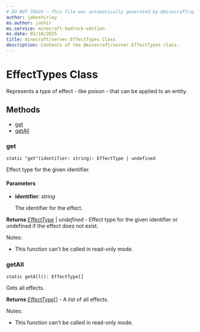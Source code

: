 ```yaml
---
# DO NOT TOUCH — This file was automatically generated by @minecraft/api-docs-generator, to report problems file an issue at https://github.com/Mojang/minecraft-scripting-libraries
author: jakeshirley
ms.author: jashir
ms.service: minecraft-bedrock-edition
ms.date: 02/10/2025
title: minecraft/server.EffectTypes Class
description: Contents of the @minecraft/server.EffectTypes class.
---
```

# EffectTypes Class

Represents a type of effect - like poison - that can be applied to an entity.

## Methods
- [get](#get)
- [getAll](#getall)

### **get**
`
static "get"(identifier: string): EffectType | undefined
`

Effect type for the given identifier.

#### **Parameters**
- **identifier**: *string*
  
  The identifier for the effect.

**Returns** [*EffectType*](EffectType.md) | *undefined* - Effect type for the given identifier or undefined if the effect does not exist.
  
Notes:
- This function can't be called in read-only mode.

### **getAll**
`
static getAll(): EffectType[]
`

Gets all effects.

**Returns** [*EffectType*](EffectType.md)[] - A list of all effects.
  
Notes:
- This function can't be called in read-only mode.
